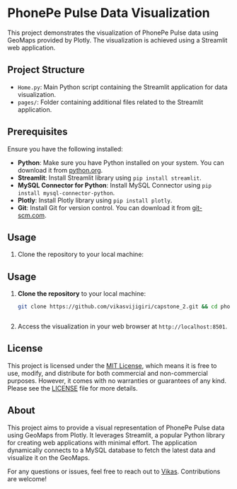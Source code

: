 # PhonePe Pulse Data Visualization

This project demonstrates the visualization of PhonePe Pulse data using GeoMaps provided by Plotly. The visualization is achieved using a Streamlit web application.

## Project Structure
- `Home.py`: Main Python script containing the Streamlit application for data visualization.
- `pages/`: Folder containing additional files related to the Streamlit application.

## Prerequisites
Ensure you have the following installed:
- **Python**: Make sure you have Python installed on your system. You can download it from [python.org](https://www.python.org/).
- **Streamlit**: Install Streamlit library using `pip install streamlit`.
- **MySQL Connector for Python**: Install MySQL Connector using `pip install mysql-connector-python`.
- **Plotly**: Install Plotly library using `pip install plotly`.
- **Git**: Install Git for version control. You can download it from [git-scm.com](https://git-scm.com/).

## Usage
1. Clone the repository to your local machine: 

## Usage

1. **Clone the repository** to your local machine: 
   ```bash
   git clone https://github.com/vikasvijigiri/capstone_2.git && cd phonepe-pulse-visualization && pip install -r requirements.txt && streamlit run Home.py



2. Access the visualization in your web browser at `http://localhost:8501`.

## License

This project is licensed under the [MIT License](https://opensource.org/licenses/MIT), which means it is free to use, modify, and distribute for both commercial and non-commercial purposes. However, it comes with no warranties or guarantees of any kind. Please see the [LICENSE](LICENSE) file for more details.



## About

This project aims to provide a visual representation of PhonePe Pulse data using GeoMaps from Plotly. It leverages Streamlit, a popular Python library for creating web applications with minimal effort. The application dynamically connects to a MySQL database to fetch the latest data and visualize it on the GeoMaps.

For any questions or issues, feel free to reach out to [Vikas](mailto:vikki.4me@gmail.com). Contributions are welcome!
